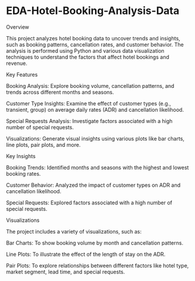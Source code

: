 # EDA-Hotel-Booking-Analysis-Data

Overview

This project analyzes hotel booking data to uncover trends and insights, such as booking patterns, cancellation rates, and customer behavior. The analysis is performed using Python and various data visualization techniques to understand the factors that affect hotel bookings and revenue.

Key Features

Booking Analysis: Explore booking volume, cancellation patterns, and trends across different months and seasons.

Customer Type Insights: Examine the effect of customer types (e.g., transient, group) on average daily rates (ADR) and cancellation likelihood.

Special Requests Analysis: Investigate factors associated with a high number of special requests.

Visualizations: Generate visual insights using various plots like bar charts, line plots, pair plots, and more.

Key Insights

Booking Trends: Identified months and seasons with the highest and lowest booking rates.

Customer Behavior: Analyzed the impact of customer types on ADR and cancellation likelihood.

Special Requests: Explored factors associated with a high number of special requests.

Visualizations

The project includes a variety of visualizations, such as:

Bar Charts: To show booking volume by month and cancellation patterns.

Line Plots: To illustrate the effect of the length of stay on the ADR.

Pair Plots: To explore relationships between different factors like hotel type, market segment, lead time, and special requests.
